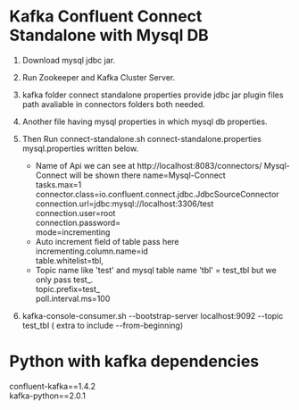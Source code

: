 # Kafka Confluent Connect Standalone with Mysql DB

1. Download mysql jdbc jar. <br />
2. Run Zookeeper and Kafka Cluster Server. <br />
3. kafka folder connect standalone properties provide jdbc jar plugin files path avaliable in connectors folders both needed. <br />
4. Another file having mysql properties in which mysql db properties. <br />
5. Then Run connect-standalone.sh connect-standalone.properties mysql.properties written below. <br />
    * Name of Api we can see at http://localhost:8083/connectors/ Mysql-Connect will be shown there
    name=Mysql-Connect <br />
    tasks.max=1 <br />
    connector.class=io.confluent.connect.jdbc.JdbcSourceConnector <br />
    connection.url=jdbc:mysql://localhost:3306/test <br />
    connection.user=root <br />
    connection.password= <br />
    mode=incrementing <br />
    * Auto increment field of table pass here <br />
    incrementing.column.name=id <br />
    table.whitelist=tbl, <br />
    * Topic name like 'test' and mysql table name 'tbl' = test_tbl but we only pass test_. <br />
    topic.prefix=test_ <br />
    poll.interval.ms=100 <br />

6. kafka-console-consumer.sh --bootstrap-server localhost:9092 --topic test_tbl ( extra to include --from-beginning)
# Python with kafka dependencies

confluent-kafka==1.4.2 <br />
kafka-python==2.0.1



